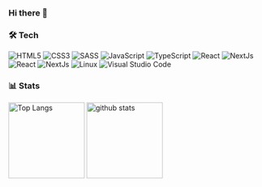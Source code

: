 ### Hi there 👋

### 🛠 Tech
![HTML5](https://img.shields.io/badge/-HTML5-333.svg?logo=html5&style=flat")
![CSS3](https://img.shields.io/badge/-CSS3-1572B6.svg?logo=css3&style=flat")
![SASS](https://img.shields.io/badge/SASS-hotpink.svg?logo=SASS&logoColor=white)
![JavaScript](https://img.shields.io/badge/-JavaScript-yellow?style=flat-square&logo=javascript&logoColor=white)
![TypeScript](https://img.shields.io/badge/-TypeScript-007ACC?style=flat-square&logo=typescript&logoColor=white)
![React](https://img.shields.io/badge/-React-45b8d8?style=flat-square&logo=react&logoColor=white)
![NextJs](https://img.shields.io/badge/next.js-000000?style=flat-square&logo=nextdotjs&logoColor=white)
<img alt="React" src="https://img.shields.io/badge/-React-45b8d8?style=flat-square&logo=react&logoColor=white" />
<img alt="NextJs" src="https://img.shields.io/badge/next.js-000000?style=flat-square&logo=nextdotjs&logoColor=white" />
![Linux](https://img.shields.io/badge/-Linux-6C6694.svg?logo=linux&style=flat")
![Visual Studio Code](https://img.shields.io/badge/-Visual%20Studio%20Code-007ACC.svg?logo=visual-studio-code&style=flat")

### 📊 Stats
<p align="left"> 
  <img alt="Top Langs" height="150px" src="https://github-readme-stats.vercel.app/api/top-langs/?username=Ysk-b&layout=compact&show_icons=true&theme=onedark" />
  <img alt="github stats" height="150px" src="https://github-readme-stats.vercel.app/api?username=Ysk-b&theme=onedark&show_icons=ture" />
</p>
